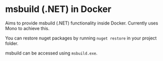 # msbuild (.NET) in Docker

Aims to provide msbuild (.NET) functionality inside Docker.
Currently uses Mono to achieve this.

You can restore nuget packages by running `nuget restore` in your project folder.

msbuild can be accessed using `msbuild.exe`.
